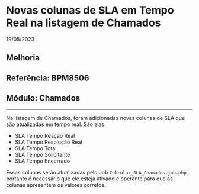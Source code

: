 # Novas colunas de SLA em Tempo Real na listagem de Chamados
19/05/2023
## Melhoria
## Referência: BPM8506
## Módulo: Chamados
***

Na listagem de Chamados, foram adicionadas novas colunas de SLA que são atualizadas em tempo real. São elas:

* SLA Tempo Reação Real
* SLA Tempo Resolução Real
* SLA Tempo Total
* SLA Tempo Solicitante
* SLA Tempo Encerrado

Essas colunas serão atualizadas pelo Job `Calcular_SLA_Chamados.job.php`, portanto é necessário que ele esteja ativado e operante para que as colunas apresentem os valores corretos.